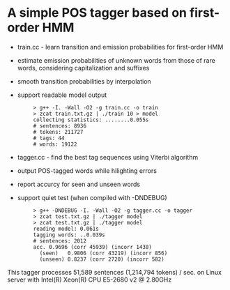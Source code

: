 A simple POS tagger based on first-order HMM
===
+ train.cc - learn transition and emission probabilities for first-order HMM
 - estimate emission probabilities of unknown words from those of rare words, considering capitalization and suffixes
 - smooth transition probabilities by interpolation
 - support readable model output

            > g++ -I. -Wall -O2 -g train.cc -o train
            > zcat train.txt.gz | ./train 10 > model
            collecting statistics: ........0.055s
            # sentences: 8936
            # tokens: 211727
            # tags: 44
            # words: 19122
  
+ tagger.cc - find the best tag sequences using Viterbi algorithm
 - output POS-tagged words while hilighting errors
 - report accurcy for seen and unseen words
 - support quiet test (when compiled with -DNDEBUG)

            > g++ -DNDEBUG -I. -Wall -O2 -g tagger.cc -o tagger
            > zcat test.txt.gz | ./tagger model                
            > zcat test.txt.gz | ./tagger model
            reading model: 0.061s
            tagging words: ..0.039s
            # sentences: 2012
            acc. 0.9696 (corr 45939) (incorr 1438)
              (seen)   0.9806 (corr 43219) (incorr 856)
              (unseen) 0.8237 (corr 2720) (incorr 582)
 
This tagger processes 51,589 sentences (1,214,794 tokens) / sec. on Linux server with Intel(R) Xeon(R) CPU E5-2680 v2 @ 2.80GHz
